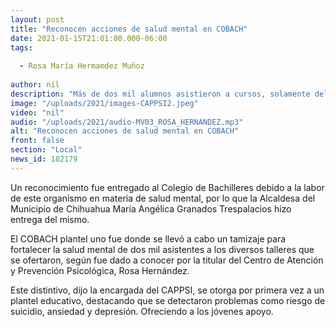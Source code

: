 ```yaml
---
layout: post
title: "Reconocen acciones de salud mental en COBACH"
date: 2021-01-15T21:01:00.000-06:00
tags:
  
  - Rosa María Hermamdez Muñoz
  
author: nil
description: "Más de dos mil alumnos asistieron a cursos, solamente del plantel uno."
image: "/uploads/2021/images-CAPPSI2.jpeg"
video: "nil"
audio: "/uploads/2021/audio-MV03_ROSA_HERNANDEZ.mp3"
alt: "Reconocen acciones de salud mental en COBACH"
front: false
section: "Local"
news_id: 182179
---
```


Un reconocimiento fue entregado al Colegio de Bachilleres debido a la labor de este organismo en materia de salud mental, por lo que la Alcaldesa del Municipio de Chihuahua María Angélica Granados Trespalacios hizo entrega del mismo. 

El COBACH plantel uno fue donde se llevó a cabo un tamizaje para fortalecer la salud mental de dos mil asistentes a los diversos talleres que se ofertaron, según fue dado a conocer por la titular del Centro de Atención y Prevención Psicológica, Rosa Hernández.

Este distintivo, dijo la encargada del CAPPSI, se otorga por primera vez a un plantel educativo, destacando que se detectaron problemas como riesgo de suicidio, ansiedad y depresión. Ofreciendo a los jóvenes apoyo.